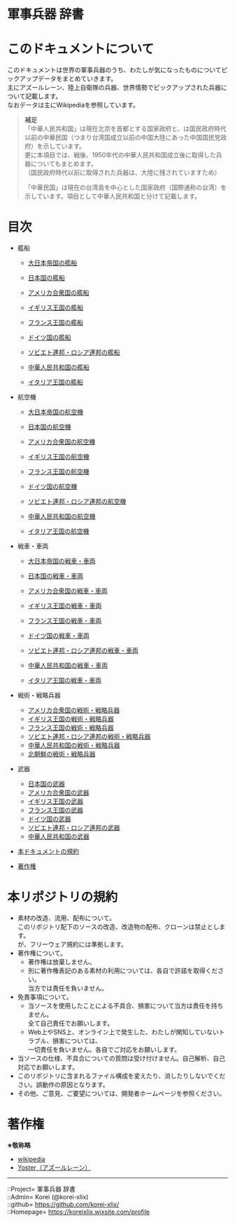 # 軍事兵器 辞書

# このドキュメントについて <a name="aHowto"></a>
このドキュメントは世界の軍事兵器のうち、わたしが気になったものについてピックアップデータをまとめていきます。  
主にアズールレーン、陸上自衛隊の兵器、世界情勢でピックアップされた兵器について記載します。  
なおデータは主にWikipediaを参照しています。  
  
> **補足**  
> 「中華人民共和国」は現在北京を首都とする国家政府と、は国民政府時代以前の中華民国（つまり台湾国成立以前の中国大陸にあった中国国民党政府）を示しています。  
> 更に本項目では、戦後、1950年代の中華人民共和国成立後に取得した兵器についてもまとめます。  
> （国民政府時代以前に取得された兵器は、大陸に残されていますため）  
>   
> 「中華民国」は現在の台湾島を中心とした国家政府（国際通称の台湾）を示しています。項目として中華人民共和国と分けて記載します。  



# 目次 <a name="aMokuji"></a>
* 艦船
	* [大日本帝国の艦船](/ship/readme.md#aEmp-Japan)
	* [日本国の艦船](/ship_mod/readme.md#aJapan)

	* [アメリカ合衆国の艦船](/ship/readme.md#aAmerica)
	* [イギリス王国の艦船](/ship/readme.md#aEngland)
	* [フランス王国の艦船](/ship/readme.md#aFrance)
	* [ドイツ国の艦船](/ship/readme.md#aGermany)
	* [ソビエト連邦・ロシア連邦の艦船](/ship/readme.md#aRussia)
	* [中華人民共和国の艦船](/ship/readme.md#aChina)
	* [イタリア王国の艦船](/ship/readme.md#aItaly)

* 航空機
	* [大日本帝国の航空機](/plane/readme.md#aEmp-Japan)
	* [日本国の航空機](/plane/readme.md#aJapan)

	* [アメリカ合衆国の航空機](/plane/readme.md#aAmerica)
	* [イギリス王国の航空機](/plane/readme.md#aEngland)
	* [フランス王国の航空機](/plane/readme.md#aFrance)
	* [ドイツ国の航空機](/plane/readme.md#aGermany)
	* [ソビエト連邦・ロシア連邦の航空機](/plane/readme.md#aRussia)
	* [中華人民共和国の航空機](/plane/readme.md#aChina)
	* [イタリア王国の航空機](/plane/readme.md#aItaly)

* 戦車・車両
	* [大日本帝国の戦車・車両](/ground/readme.md#aEmp-Japan)
	* [日本国の戦車・車両](/ground/readme.md#aJapan)

	* [アメリカ合衆国の戦車・車両](/ground/readme.md#aAmerica)
	* [イギリス王国の戦車・車両](/ground/readme.md#aEngland)
	* [フランス王国の戦車・車両](/ground/readme.md#aFrance)
	* [ドイツ国の戦車・車両](/ground/readme.md#aGermany)
	* [ソビエト連邦・ロシア連邦の戦車・車両](/ground/readme.md#aRussia)
	* [中華人民共和国の戦車・車両](/ground/readme.md#aChina)
	* [イタリア王国の戦車・車両](/ground/readme.md#aItaly)

* 戦術・戦略兵器
	* [アメリカ合衆国の戦術・戦略兵器](/ground/readme.md#aStrAmerica)
	* [イギリス王国の戦術・戦略兵器](/ground/readme.md#aStrEngland)
	* [フランス王国の戦術・戦略兵器](/ground/readme.md#aStrFrance)
	* [ソビエト連邦・ロシア連邦の戦術・戦略兵器](/ground/readme.md#aStrSoviet)
	* [中華人民共和国の戦術・戦略兵器](/ground/readme.md#aStrChina)
	* [北朝鮮の戦術・戦略兵器](/ground/readme.md#aStrNortthKorea)

* 武器
	* [日本国の武器](/wepon/readme.md#aJapan)
	* [アメリカ合衆国の武器](/wepon/readme.md#aAmerica)
	* [イギリス王国の武器](/wepon/readme.md#aEngland)
	* [フランス王国の武器](/wepon/readme.md#aFrance)
	* [ドイツ国の武器](/wepon/readme.md#aGermany)
	* [ソビエト連邦・ロシア連邦の武器](/wepon/readme.md#aRussia)
	* [中華人民共和国の武器](/wepon/readme.md#aChina)

* [本ドキュメントの規約](#aRules)
* [著作権](#aCopyright)




# 本リポジトリの規約 <a name="aRules"></a>
* 素材の改造、流用、配布について。  
  このリポジトリ配下のソースの改造、改造物の配布、クローンは禁止とします。  
  が、フリーウェア規約には準拠します。  
* 著作権について。
  * 著作権は放棄しません。
  * 別に著作権表記のある素材の利用については、各自で許諾を取得ください。  
    当方では責任を負いません。  
* 免責事項について。
  * 当ソースを使用したことによる不具合、損害について当方は責任を持ちません。  
    全て自己責任でお願いします。  
  * Web上やSNS上、オンライン上で発生した、わたしが関知していないトラブル、損害については、  
    一切責任を負いません。各自でご対応をお願いします。  
* 当ソースの仕様、不具合についての質問は受け付けません。自己解析、自己対応でお願いします。  
* このリポジトリに含まれるファイル構成を変えたり、消したりしないでください。誤動作の原因となります。  
* その他、ご意見、ご要望については、開発者ホームページを参照ください。  


# 著作権 <a name="aCopyright"></a>
**※敬称略**  
* [wikipedia](https://ja.wikipedia.org/)  
* [Yoster（アズールレーン）](https://www.azurlane.jp/)  


***
::Project= 軍事兵器 辞書  
::Admin= Korei (@korei-xlix)  
::github= https://github.com/korei-xlix/  
::Homepage= https://koreixlix.wixsite.com/profile  
